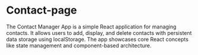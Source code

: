 # Contact-page
The Contact Manager App is a simple React application for managing contacts. It allows users to add, display, and delete contacts with persistent data storage using localStorage. The app showcases core React concepts like state management and component-based architecture.
